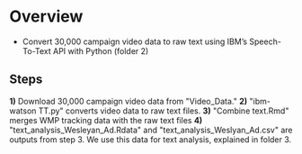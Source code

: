 # Overview
* Convert 30,000 campaign video data to raw text using IBM’s Speech-To-Text API with Python (folder 2)

## Steps 
**1)** Download 30,000 campaign video data from "Video_Data." 
**2)** "ibm-watson TT.py" converts video data to raw text files.
**3)** "Combine text.Rmd" merges WMP tracking data with the raw text files 
**4)** "text_analysis_Wesleyan_Ad.Rdata" and "text_analysis_Weslyan_Ad.csv" are outputs from step 3. We use this data for text analysis, explained in folder 3. 
